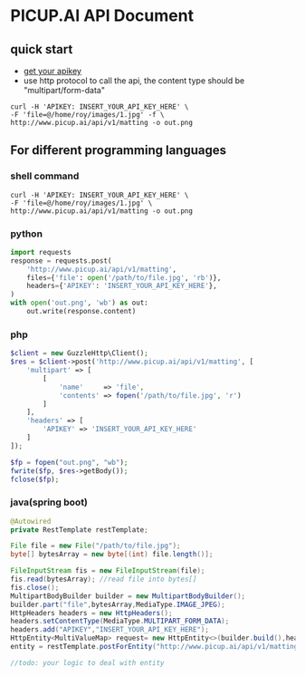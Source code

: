 # PICUP.AI API Document

## quick start

- [get your apikey](http://www.picup.ai/userCenter.html)
- use http protocol to call the api, the content type should be "multipart/form-data" 

```shell
curl -H 'APIKEY: INSERT_YOUR_API_KEY_HERE' \
-F 'file=@/home/roy/images/1.jpg' -f \
http://www.picup.ai/api/v1/matting -o out.png
```

## For different programming languages

### shell command

```shell
curl -H 'APIKEY: INSERT_YOUR_API_KEY_HERE' \
-F 'file=@/home/roy/images/1.jpg' \
http://www.picup.ai/api/v1/matting -o out.png
```

### python

```python
import requests
response = requests.post(
    'http://www.picup.ai/api/v1/matting',
    files={'file': open('/path/to/file.jpg', 'rb')},
    headers={'APIKEY': 'INSERT_YOUR_API_KEY_HERE'},
)
with open('out.png', 'wb') as out:
    out.write(response.content)
```
### php

```php
$client = new GuzzleHttp\Client();
$res = $client->post('http://www.picup.ai/api/v1/matting', [
    'multipart' => [
        [
            'name'     => 'file',
            'contents' => fopen('/path/to/file.jpg', 'r')
        ]
    ],
    'headers' => [
        'APIKEY' => 'INSERT_YOUR_API_KEY_HERE'
    ]
]);

$fp = fopen("out.png", "wb");
fwrite($fp, $res->getBody());
fclose($fp);
```

### java(spring boot)

```java
@Autowired
private RestTemplate restTemplate;

File file = new File("/path/to/file.jpg");
byte[] bytesArray = new byte[(int) file.length()];

FileInputStream fis = new FileInputStream(file);
fis.read(bytesArray); //read file into bytes[]
fis.close();
MultipartBodyBuilder builder = new MultipartBodyBuilder();
builder.part("file",bytesArray,MediaType.IMAGE_JPEG);
HttpHeaders headers = new HttpHeaders();
headers.setContentType(MediaType.MULTIPART_FORM_DATA);
headers.add("APIKEY","INSERT_YOUR_API_KEY_HERE");
HttpEntity<MultiValueMap> request= new HttpEntity<>(builder.build(),headers);
entity = restTemplate.postForEntity("http://www.picup.ai/api/v1/matting", request, Resource.class);

//todo: your logic to deal with entity

```